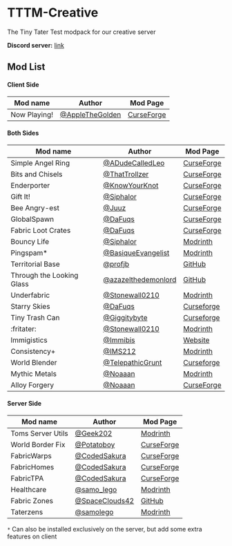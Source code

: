 # TTTM-Creative
The Tiny Tater Test modpack for our creative server

**Discord server:** [link](https://discord.gg/YeXshh3sKE)

## Mod List
#### Client Side
| Mod name | Author | Mod Page |
| -------- | ------ | -------- |
| Now Playing! | [@AppleTheGolden](https://github.com/Scotsguy) | [CurseForge](https://www.curseforge.com/minecraft/mc-mods/now-playing) |


#### Both Sides
| Mod name | Author | Mod Page |
| -------- | ------ | -------- |
| Simple Angel Ring | [@ADudeCalledLeo](https://github.com/Leo40Git) | [CurseForge](https://www.curseforge.com/minecraft/mc-mods/simple-angel-ring) |
| Bits and Chisels | [@ThatTrollzer](https://github.com/CoolMineman) | [CurseForge](https://www.curseforge.com/minecraft/mc-mods/bits-and-chisels) |
| Enderporter | [@KnowYourKnot](https://github.com/knowyourknot) | [CurseForge](https://www.curseforge.com/minecraft/mc-mods/knowyourknot-enderporter) |
| Gift It! | [@Siphalor](https://github.com/Siphalor) | [CurseForge](https://www.curseforge.com/minecraft/mc-mods/gift-it) |
| Bee Angry-est | [@Juuz](https://github.com/Juuxel) | [CurseForge](https://www.curseforge.com/minecraft/mc-mods/bee-angry-est) |
| GlobalSpawn | [@DaFuqs](https://github.com/DaFuqs) | [CurseForge](https://www.curseforge.com/minecraft/mc-mods/globalspawn) |
| Fabric Loot Crates | [@DaFuqs](https://github.com/DaFuqs) | [CurseForge](https://www.curseforge.com/minecraft/mc-mods/fabric-loot-crates) |
| Bouncy Life | [@Siphalor](https://github.com/Siphalor) | [Modrinth](https://www.modrinth.com/mod/bouncy-life) |
| Pingspam* | [@BasiqueEvangelist](https://github.com/BasiqueEvangelist) | [Modrinth](https://www.modrinth.com/mod/pingspam) |
| Territorial Base | [@profjb](https://github.com/profjb58) | [GitHub](https://github.com/Archydra-Studios/territorial-base) |
| Through the Looking Glass | [@azazelthedemonlord](https://github.com/Dragonoidzero) | [GitHub](https://github.com/Archydra-Studios/through-the-looking-glass) |
| Underfabric | [@Stonewall0210](https://github.com/Stonewall0210) | [Modrinth](https://modrinth.com/mod/underfabric) |
| Starry Skies | [@DaFuqs](https://github.com/DaFuqs) | [Curseforge](https://www.curseforge.com/minecraft/mc-mods/starry-skies) |
| Tiny Trash Can | [@Giggitybyte](https://github.com/Giggitybyte) | [Curseforge](https://www.curseforge.com/minecraft/mc-mods/tiny-trash-can) |
| :fritater: | [@Stonewall0210](https://github.com/Stonewall0210) | [Modrinth](https://modrinth.com/mod/fritater) |
| Immigistics | [@Immibis](https://github.com/immibis) | [Website](https://fibercraft.immibis.com/immihf/project.jsp?id=immibis%3Aimmigistics) |
| Consistency+ | [@IMS212](https://github.com/IMS212) | [Modrinth](https://modrinth.com/mod/consistencyplus) |
| World Blender | [@TelepathicGrunt](https://github.com/TelepathicGrunt) | [Curseforge](https://www.curseforge.com/minecraft/mc-mods/world-blender-fabric) |
| Mythic Metals | [@Noaaan](https://github.com/Noaaan) | [Modrinth](https://modrinth.com/mod/mythicmetals) |
| Alloy Forgery | [@Noaaan](https://github.com/Noaaan) | [CurseForge](https://www.curseforge.com/minecraft/mc-mods/alloy-forgery) |

#### Server Side
| Mod name | Author | Mod Page |
| -------- | ------ | -------- |
| Toms Server Utils | [@Geek202](https://github.com/Geek202) | [Modrinth](https://modrinth.com/mod/toms-server-utils) |
| World Border Fix | [@Potatoboy](https://github.com/PotatoPresident) | [CurseForge](https://www.curseforge.com/minecraft/mc-mods/world-border-fix) |
| FabricWarps | [@CodedSakura](https://github.com/CodedSakura) | [CurseForge](https://www.curseforge.com/minecraft/mc-mods/fabricwarps) |
| FabricHomes | [@CodedSakura](https://github.com/CodedSakura) | [CurseForge](https://www.curseforge.com/minecraft/mc-mods/fabrichomes) |
| FabricTPA | [@CodedSakura](https://github.com/CodedSakura) | [CurseForge](https://www.curseforge.com/minecraft/mc-mods/fabrictpa) |
| Healthcare | [@samo_lego](https://github.com/samolego) | [Modrinth](https://www.modrinth.com/mod/healthcare) |
| Fabric Zones | [@SpaceClouds42](https://github.com/SpaceClouds42) | [GitHub](https://www.github.com/SpaceClouds42/FabricZones) |
| Taterzens | [@samolego](https://github.com/samolego) | [Modrinth](https://modrinth.com/mod/Taterzens) |

`*` Can also be installed exclusively on the server, but add some extra features on client
